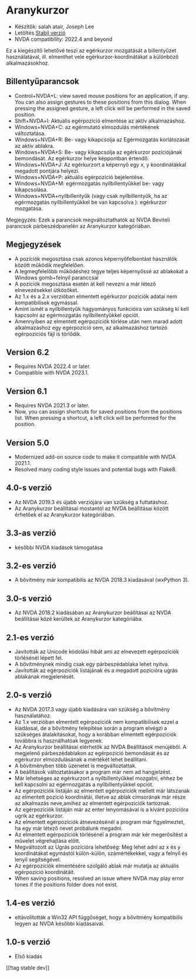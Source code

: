 # Aranykurzor #

* Készítők: salah atair, Joseph Lee
* Letöltés [Stabil verzió][1]
* NVDA compatibility: 2022.4 and beyond

Ez a kiegészítő lehetővé teszi az egérkurzor mozgatását a billentyűzet
használatával, ill. elmenthet vele egérkurzor-koordinátákat a különböző
alkalmazásokhoz.

## Billentyűparancsok

* Control+NVDA+L: view saved mouse positions for an application, if any. You
  can also assign gestures to these positions from this dialog. When
  pressing the assigned gesture, a left click will be performed in the saved
  position.
* Shift+NVDA+l: Aktuális egérpozíció elmentése az aktív alkalmazáshoz.
* Windows+NVDA+C: az egérmutató elmozdulás mértékének változtatása.
* Windows+NVDA+R: Be- vagy kikapcsolja az Egérmozgatás korlátozását az aktív
  ablakra.
* Windows+NVDA+S: Be- vagy kikapcsolja az egérkurzor pozíciójának
  bemondását. Az egérkurzor helye képpontban értendő.
* Windows+NVDA+J: Az egérkurzort a képernyő egy x, y koordinátákkal megadott
  pontjára helyezi.
* Windows+NVDA+P: aktuális egérpozíció bejelentése.
* Windows+NVDA+M: egérmozgatás nyílbillentyűkkel be- vagy kikapcsolása.
* Windows+NVDA+nyílbillentyűk (vagy csak nyílbillentyűk, ha az egérmozgatás
  nyílbillentyűkkel be van kapcsolva ): egérkurzor mozgatása.

Megjegyzés: Ezek a parancsok megváltoztathatók az NVDA Beviteli parancsok
párbeszédpanelén az Aranykurzor kategóriában.

## Megjegyzések

* A pozíciók megosztása csak azonos képernyőfelbontást használók között
  működik megfelelően.
* A legmegfelelőbb működéshez tegye teljes képernyőssé az ablakokat a
  Windows gomb+felnyíl paranccsal
* A pozíciók megosztása esetén át kell nevezni a már létező elnevezésekkel
  ütközőket.
* Az 1.x és a 2.x verzióban elmentett egérkurzor pozíciók adatai nem
  kompatibilisek egymással.
* Amint ismét a nyílbillentyűk hagyományos funkcióira van szükség ki kell
  kapcsolni az egérmozgatás nyílbillentyűkkel opciót.
* Amennyiben az elmentett egérpozíciók törlése után nem marad adott
  alkalmazáshoz egy egérpozíció sem, az alkalmazáshoz tartozó egérpozíciós
  fájl is törlődik.

## Version 6.2

* Requires NVDA 2022.4 or later.
* Compatible with NVDA 2023.1.

## Version 6.1

* Requires NVDA 2021.3 or later.
* Now, you can assign shortcuts for saved positions from the positions
  list. When pressing a shortcut, a left click will be performed for the
  position.

## Version 5.0

* Modernized add-on source code to make it compatible with NVDA 2021.1.
* Resolved many coding style issues and potential bugs with Flake8.

## 4.0-s verzió

* Az NVDA 2019.3 és újabb verziójára van szükség a futtatáshoz.
* Az Aranykurzor beállításai mostantól az NVDA beállításai között érhetőek
  el az Aranykurzor kategóriában.

## 3.3-as verzió

* későbbi NVDA kiadások támogatása

## 3.2-es verzió

* A bővítmény már kompatibilis az NVDA 2018.3 kiadásával (wxPython 3).

## 3.0-s verzió

* Az NVDA 2018.2 kiadásában az Aranykurzor beállításai az NVDA beállításai
  közé kerültek az Aranykurzor kategóriába.

## 2.1-es verzió

* Javították az Unicode kódolási hibát ami az elnevezett egérpozíciók
  törlésénél lépett fel.
* A bővítménynek mindig csak egy párbeszédablaka lehet nyitva.
* Javították az egérpozíciók listájának és a megadott pozícióra ugrás
  ablakának megjelenését.

## 2.0-s verzió

* Az NVDA 2017.3 vagy újabb kiadására van szükség a bővítmény használatához.
* Az 1.x verzióban elmentett egérpozíciók nem kompatibilisek ezzel a
  kiadással, de a bővítmény telepítése során a program elvégzi a szükséges
  átalakításokat, hogy a korábban elmentett egérpozíciók továbbra is
  használhatóak legyenek.
* Az Aranykurzor beállításai elérhetők az NVDA Beállítások menüjéből. A
  megjelenő párbeszédablakon az egérpozíció bemondását és az egérkurzor
  elmozdulásának a mértékét lehet beállítani.
* A bővítményben több üzenetet is megváltoztattak.
* A beállítások változtatásakor a program már nem ad hangjelzést.
* Már lehetséges az egérkurzort a nyílbillentyűkkel mozgatni, ehhez be kell
  kapcsolni az egérmozgatás a nyílbillentyűkkel opciót.
* Az egérpozíciók listáján az elmentett egérpozíciók mellett már látszanak
  az elmentett pozíció koordinátái, illetve az ablak címsorának már része az
  alkalmazás neve,amihez az elmentett egérpozíciók tartoznak.
* Az egérpozíciók listáján már az enter lenyomásával is a kívánt pozícióra
  ugrik az egérkurzor.
* Az elmentett egérpozíciók átnevezésénél a program már figyelmeztet, ha egy
  már létező nevet próbálunk megadni.
* Az elmentett egérpozíciók törlésénél a program már kér megerősítést a
  művelet végrehajtása előtt.
* Megváltozott az Ugrás pozícióra lehetőség: Meg lehet adni az x és y
  koordinátákat egymástól külön-külön, számértékekkel, vagy a felnyíl és
  lenyíl segítségével.
* Az egérpozíciók elmentésére szolgáló ablak már mutatja az aktuális
  egérpozíció koordinátáit.
* When saving positions, resolved an issue where NVDA may play error tones
  if the positions folder does not exist.

## 1.4-es verzió

* eltávolították a Win32 API függőséget, hogy a bővítmény kompatibilis
  legyen az NVDA későbbi kiadásaival.

## 1.0-s verzió

* Első kiadás

[[!tag stable dev]]

[1]: https://www.nvaccess.org/addonStore/legacy?file=goldenCursor
